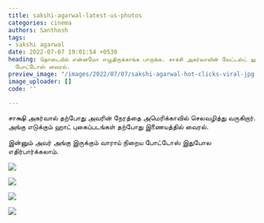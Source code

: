 ```yaml
---
title: sakshi-agarwal-latest-us-photos
categories: cinema
authors: Santhosh
tags:
- sakshi agarwal
date: 2022-07-07 19:01:54 +0530
heading: தொடையில் என்னமோ எழுதிருக்காங்க பாருங்க. சாக்சி அகர்வாலின் லேட்டஸ்ட் ஹாட்
  போட்டோஸ் வைரல்.
preview_image: "/images/2022/07/07/sakshi-agarwal-hot-clicks-viral-jpg.jpeg"
image_uploader: []
code: ''

---
```

சாக்ஷி அகர்வால் தற்போது அவரின் நேரத்தை அமெரிக்காவில் செலவழித்து வருகிறார். அங்கு எடுக்கும் ஹாட் புகைப்படங்கள் தற்போது இணையத்தில் வைரல்.

இன்னும் அவர் அங்கு இருக்கும் வாராய் நிறைய போட்டோஸ் இதுபோல எதிர்பார்க்கலாம்.

![](/images/2022/07/07/sakshi-agarwal-usa-trip-2-jpg.jpeg)

![](/images/2022/07/07/sakshi-agarwal-usa-trip-3-jpg.jpeg)

![](/images/2022/07/07/sakshi-agarwal-usa-trip-1-jpg.jpeg)

![](/images/2022/07/07/sakshi-agarwal-usa-trip-jpg.jpeg)
